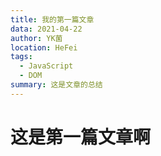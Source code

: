 ```yaml
---
title: 我的第一篇文章
data: 2021-04-22
author: YK菌
location: HeFei
tags:
  - JavaScript
  - DOM
summary: 这是文章的总结
---
```



# 这是第一篇文章啊